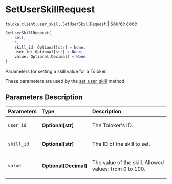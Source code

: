 # SetUserSkillRequest
`toloka.client.user_skill.SetUserSkillRequest` | [Source code](https://github.com/Toloka/toloka-kit/blob/v1.2.2/src/client/user_skill.py#L12)

```python
SetUserSkillRequest(
    self,
    *,
    skill_id: Optional[str] = None,
    user_id: Optional[str] = None,
    value: Optional[Decimal] = None
)
```

Parameters for setting a skill value for a Toloker.


These parameters are used by the [set_user_skill](toloka.client.TolokaClient.set_user_skill.md) method.

## Parameters Description

| Parameters | Type | Description |
| :----------| :----| :-----------|
`user_id`|**Optional\[str\]**|<p>The Toloker&#x27;s ID.</p>
`skill_id`|**Optional\[str\]**|<p>The ID of the skill to set.</p>
`value`|**Optional\[Decimal\]**|<p>The value of the skill. Allowed values: from 0 to 100.</p>
